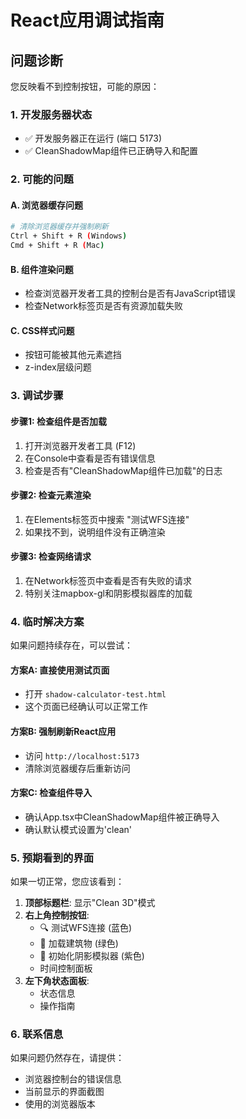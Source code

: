 # React应用调试指南

## 问题诊断

您反映看不到控制按钮，可能的原因：

### 1. 开发服务器状态
- ✅ 开发服务器正在运行 (端口 5173)
- ✅ CleanShadowMap组件已正确导入和配置

### 2. 可能的问题

#### A. 浏览器缓存问题
```bash
# 清除浏览器缓存并强制刷新
Ctrl + Shift + R (Windows)
Cmd + Shift + R (Mac)
```

#### B. 组件渲染问题
- 检查浏览器开发者工具的控制台是否有JavaScript错误
- 检查Network标签页是否有资源加载失败

#### C. CSS样式问题
- 按钮可能被其他元素遮挡
- z-index层级问题

### 3. 调试步骤

#### 步骤1: 检查组件是否加载
1. 打开浏览器开发者工具 (F12)
2. 在Console中查看是否有错误信息
3. 检查是否有"CleanShadowMap组件已加载"的日志

#### 步骤2: 检查元素渲染
1. 在Elements标签页中搜索 "测试WFS连接"
2. 如果找不到，说明组件没有正确渲染

#### 步骤3: 检查网络请求
1. 在Network标签页中查看是否有失败的请求
2. 特别关注mapbox-gl和阴影模拟器库的加载

### 4. 临时解决方案

如果问题持续存在，可以尝试：

#### 方案A: 直接使用测试页面
- 打开 `shadow-calculator-test.html`
- 这个页面已经确认可以正常工作

#### 方案B: 强制刷新React应用
- 访问 `http://localhost:5173`
- 清除浏览器缓存后重新访问

#### 方案C: 检查组件导入
- 确认App.tsx中CleanShadowMap组件被正确导入
- 确认默认模式设置为'clean'

### 5. 预期看到的界面

如果一切正常，您应该看到：

1. **顶部标题栏**: 显示"Clean 3D"模式
2. **右上角控制按钮**:
   - 🔍 测试WFS连接 (蓝色)
   - 🏢 加载建筑物 (绿色)
   - 🌅 初始化阴影模拟器 (紫色)
   - 时间控制面板
3. **左下角状态面板**:
   - 状态信息
   - 操作指南

### 6. 联系信息

如果问题仍然存在，请提供：
- 浏览器控制台的错误信息
- 当前显示的界面截图
- 使用的浏览器版本
